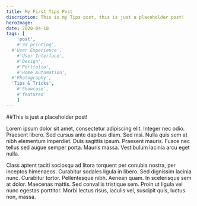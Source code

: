 ```yaml
---
title: My First Tips Post
discription: This is my Tips post, this is just a placeholder post!
heroImage:
date: 2020-04-18
tags: [
	'post',
	#'3d printing',
  #'User Experience',
	#'User Interface',
	#'Design',
	#'Portfolio',
	#'Home Automation',
  #'Photography',
  'Tips & Tricks',
	#'Showcase',
	#'featured'
	]
---
```


##This is just a placeholder post!

Lorem ipsum dolor sit amet, consectetur adipiscing elit. Integer nec odio. Praesent libero. Sed cursus ante dapibus diam. Sed nisi. Nulla quis sem at nibh elementum imperdiet. Duis sagittis ipsum. Praesent mauris. Fusce nec tellus sed augue semper porta. Mauris massa. Vestibulum lacinia arcu eget nulla.

Class aptent taciti sociosqu ad litora torquent per conubia nostra, per inceptos himenaeos. Curabitur sodales ligula in libero. Sed dignissim lacinia nunc. Curabitur tortor. Pellentesque nibh. Aenean quam. In scelerisque sem at dolor. Maecenas mattis. Sed convallis tristique sem. Proin ut ligula vel nunc egestas porttitor. Morbi lectus risus, iaculis vel, suscipit quis, luctus non, massa.

